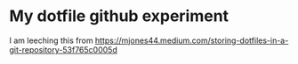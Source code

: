 # My dotfile github experiment

I am leeching this from https://mjones44.medium.com/storing-dotfiles-in-a-git-repository-53f765c0005d

